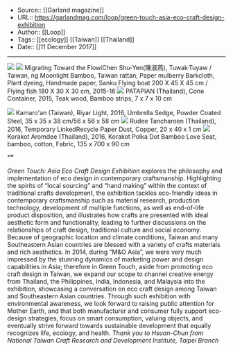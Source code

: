 ﻿
  * Source:: [[Garland magazine]]
  * URL:: https://garlandmag.com/loop/green-touch-asia-eco-craft-design-exhibition
  * Author:: [[Loop]]
  * Tags:: [[ecology]] [[Taiwan]] [[Thailand]]
  * Date:: [[11 December 2017]]


* * *
[![](https://garlandmag.com/wp-content/uploads/2017/12/poster.jpg)](https://garlandmag.com/wp-content/uploads/2017/12/poster.jpg)
[![](https://garlandmag.com/wp-content/uploads/2017/12/Migrating-Toward-the-Flowing-Moonlight-1024x684.jpg)](https://garlandmag.com/wp-content/uploads/2017/12/Migrating-Toward-the-Flowing-Moonlight.jpg)
     Migrating Toward the FlowiChen Shu-Yen(陳淑燕), Tuwak·Tuyaw / Taiwan, ng Moonlight Bamboo, Taiwan rattan, Paper mulberry Barkcloth, Plant dyeing, Handmade paper, Sanku Flying boat 200 X 45 X 45 cm / Flying fish 180 X 30 X 30 cm, 2015-16
[![](https://garlandmag.com/wp-content/uploads/2017/12/Cone-Container-1024x683.jpg)](https://garlandmag.com/wp-content/uploads/2017/12/Cone-Container.jpg)
     PATAPIAN (Thailand), Cone Container, 2015, Teak wood, Bamboo strips, 7 x 7 x 10 cm
  

[![](https://garlandmag.com/wp-content/uploads/2017/12/Riyar-Light-1024x769.jpg)](https://garlandmag.com/wp-content/uploads/2017/12/Riyar-Light.jpg)
     Kamaro'an (Taiwan), Riyar Light, 2016, Umbrella Sedge, Powder Coated Steel, 35 x 35 x 38 cm/56 x 56 x 58 cm
[![](https://garlandmag.com/wp-content/uploads/2017/12/Temporary-Linked.jpg)](https://garlandmag.com/wp-content/uploads/2017/12/Temporary-Linked.jpg)
     Rudee Tancharoen (Thailand), 2016, Temporary LinkedRecycle Paper Dust, Copper, 20 x 40 x 1 cm
[![](https://garlandmag.com/wp-content/uploads/2017/12/Korakot-Polka-Dot-Bamboo-Love-Seat-1024x683.jpg)](https://garlandmag.com/wp-content/uploads/2017/12/Korakot-Polka-Dot-Bamboo-Love-Seat.jpg)
     Korakot Aromdee (Thailand), 2016, Korakot Polka Dot Bamboo Love Seat, bamboo, cotton, Fabric, 135 x 700 x 90 cm
  

 **“”**
 
 _Green Touch: Asia Eco Craft Design Exhibition_ explores the philosophy and implementation of eco design in contemporary craftsmanship. Highlighting the spirits of “local sourcing” and “hand making” within the context of traditional crafts development, the exhibition tackles eco-friendly ideas in contemporary craftsmanship such as material research, production technology, development of multiple functions, as well as end-of-life product disposition, and illustrates how crafts are presented with ideal aesthetic form and functionality, leading to further discussions on the relationships of craft design, traditional culture and social economy. 
Because of geographic location and climate conditions, Taiwan and many Southeastern Asian countries are blessed with a variety of crafts materials and rich aesthetics. In 2014, during “M&O Asia”, we were very much impressed by the stunning dynamics of marketing power and design capabilities in Asia; therefore in Green Touch, aside from promoting eco craft design in Taiwan, we expand our scope to channel creative energy from Thailand, the Philippines, India, Indonesia, and Malaysia into the exhibition, showcasing a conversation on eco craft design among Taiwan and Southeastern Asian countries.
Through such exhibition with environmental awareness, we look forward to raising public attention for Mother Earth, and that both manufacturer and consumer fully support eco-design strategies, focus on smart consumption, valuing objects, and eventually strive forward towards sustainable development that equally recognizes life, ecology, and health.
 _Thank you to Hsuan-Chun from National Taiwan Craft Research and Development Institute, Taipei Branch_
